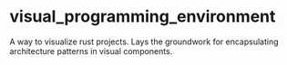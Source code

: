 # visual_programming_environment
A way to visualize rust projects. Lays the groundwork for encapsulating architecture patterns in visual components.
